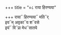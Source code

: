+++
title = "०८ राया हिरण्यया"

+++
राया᳓ हिरण्यया᳓ मति᳓र्  
इय᳓म् अवृका᳓य श᳓वसे  
इयं᳓ वि᳓प्रा मेध᳓सातये